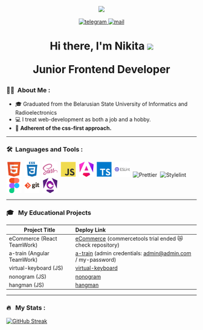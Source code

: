 <p align="center"><img src="https://giffun.ru/wp-content/uploads/2022/08/6c90288d7e10d46d18895f17f420a92c.gif" width="300" /></p>
<div id="badges" align="center">
    <a href="https://t.me/samaelgod" target="_blank">
      <img src="https://img.shields.io/badge/Telegram-2CA5E0?style=for-the-badge&logo=telegram&logoColor=white" alt="telegram"/>
    </a>
    <a href="mailto:nikita.95_@mail.ru">
      <img src="https://img.shields.io/badge/-Mail.Ru-005FF9?style=flat&logo=maildotru&logoColor=white" alt="mail"/>
    </a>
  </div>

  <h1 align="center">Hi there, I'm Nikita <img src="https://media.giphy.com/media/hvRJCLFzcasrR4ia7z/giphy.gif" width="40"/>
      <p align="center">Junior Frontend Developer</p>
  </h1>

### :man_technologist: &nbsp;About Me :

- 🎓 Graduated from the Belarusian State University of Informatics and Radioelectronics
- 💻 I treat web-development as both a job and a hobby.
- 🌟 __Adherent of the css-first approach.__

---

### 🛠 &nbsp;Languages and Tools :

<p>
<img src="https://github.com/devicons/devicon/blob/master/icons/html5/html5-original.svg" title="HTML5" alt="HTML" width="40" height="40"/>&nbsp;
<img src="https://github.com/devicons/devicon/blob/master/icons/css3/css3-plain-wordmark.svg"  title="CSS3" alt="CSS" width="40" height="40"/>&nbsp;
<img src="https://github.com/devicons/devicon/blob/master/icons/sass/sass-original.svg" title="Sass" alt="Sass " width="40" height="40"/>&nbsp;
<img src="https://github.com/devicons/devicon/blob/master/icons/javascript/javascript-original.svg" title="JavaScript" alt="JavaScript" width="40" height="40"/>&nbsp;
<img src="https://github.com/devicons/devicon/blob/master/icons/angular/angular-original.svg" title="Angular"  alt="Angular" width="40" height="40"/>&nbsp;
<img src="https://github.com/devicons/devicon/blob/master/icons/typescript/typescript-original.svg" title="TypeScript" alt="TypeScript " width="40" height="40"/>&nbsp;
<img src="https://github.com/devicons/devicon/blob/master/icons/eslint/eslint-original-wordmark.svg"  title="ESLint" alt="ESLint" width="40" height="40"/>&nbsp;
<img src="https://img.shields.io/badge/prettier-ff69b4.svg?style=flat-square"  title="Prettier" alt="Prettier" width="40" height="40"/>&nbsp;
<img src="https://icon-icons.com/icons2/3915/PNG/512/stylelint_logo_icon_249490.png"  title="Stylelint" alt="Stylelint" width="40" height="40"/>&nbsp;
<img src="https://github.com/devicons/devicon/blob/master/icons/figma/figma-original.svg"  title="Figma" alt="Figma" width="40" height="40"/>&nbsp;
<img src="https://github.com/devicons/devicon/blob/master/icons/git/git-original-wordmark.svg" title="Git" alt="Git" width="40" height="40"/>&nbsp;
<img src="https://github.com/devicons/devicon/blob/master/icons/ngrx/ngrx-original.svg" title="Ngrx" alt="ngrx" width="40" height="40"/>&nbsp;
</p>

---

### 🎓 &nbsp; My Educational Projects

| Project Title              | Deploy Link                                                        |
|----------------------------|:-------------------------------------------------------------------|
| eCommerce (React TeamWork) | [eCommerce](https://prakriti-organic.netlify.app/) (commercetools trial ended 😿 check repository)    |
| a-train (Angular TeamWork) | [a-train](https://train-a.netlify.app/home) (admin credentials: admin@admin.com / my-password)    |
| virtual-keyboard (JS)      | [virtual-keyboard](https://samael-god.github.io/virtual-keyboard/)     |
| nonogram (JS)              | [nonogram](https://rolling-scopes-school.github.io/samael-god-JSFE2023Q4/nonograms/)     |
| hangman (JS)               | [hangman](https://rolling-scopes-school.github.io/samael-god-JSFE2023Q4/hangman/)     |
---

### 🔥 &nbsp; My Stats :
<div>
  
[![GitHub Streak](http://github-readme-streak-stats.herokuapp.com?user=samael-god&theme=dark&hide_border=true&date_format=j%20M%5B%20Y%5D&mode=weekly)](https://git.io/streak-stats)

<img src="https://github-readme-stats-sigma-five.vercel.app/api?username=samael-god&show_icons=true&theme=radical&count_private=true" alt="" />


</div>
